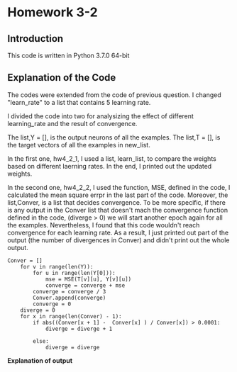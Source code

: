 # Homework 3-2

**Introduction**
-
This code is written in Python 3.7.0 64-bit

**Explanation of the Code**
-
The codes were extended from the code of previous question. I changed "learn_rate" to a list that contains 5 learning rate.

I divided the code into two for analysizing the effect of different learning_rate and the result of convergence.


The list,Y = [], is the output neurons of all the examples.
The list,T = [], is the target vectors of all the examples in new_list.

In the first one, hw4_2_1, I used a list, learn_list, to compare the weights based on different laerning rates. In the end, I printed out the updated weights.

In the second one, hw4_2_2, I used the function, MSE, defined in the code, I calculated the mean square errpr in the last part of the code. Moreover, the list,Conver, is a list that decides convergence. To be more specific, if there is any output in the Conver list that doesn't mach the convergence function defined in the code, (diverge > 0) we will start another epoch again for all the examples. Nevertheless, I found that this code wouldn't reach convergence for each learning rate. As a result, I just printed out part of the output (the number of divergences in Conver) and didn't print out the whole output.

    Conver = []
        for v in range(len(Y)):
            for u in range(len(Y[0])):
                mse = MSE(T[v][u], Y[v][u])
                converge = converge + mse
            converge = converge / 3
            Conver.append(converge)
            converge = 0
        diverge = 0
        for x in range(len(Conver) - 1):
            if abs((Conver[x + 1] -  Conver[x] ) / Conver[x]) > 0.0001:
                diverge = diverge + 1 
                           
            else:
                diverge = diverge

**Explanation of output**